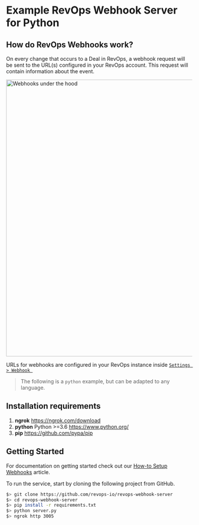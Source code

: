 # Example RevOps Webhook Server for Python

## How do RevOps Webhooks work?

On every change that occurs to a Deal in RevOps, a webhook request will be sent to the URL(s) configured in your RevOps account. This request will contain information about the event.

<img src="https://www.revops.io/resources/images/webhook_graphic.png" alt="Webhooks under the hood" width="750px"/>

URLs for webhooks are configured in your RevOps instance inside <a href="https://auth-anon.revops.io/integrations/webhooks/setup">`Settings > Webhook `</a>

> The following is a `python` example, but can be adapted to any language.

## Installation requirements

1. **ngrok** https://ngrok.com/download
2. **python** Python >=3.6 https://www.python.org/
3. **pip** https://github.com/pypa/pip


## Getting Started

For documentation on getting started check out our <a href="https://www.revops.io/docs/how-to/setup-webhooks">How-to Setup Webhooks</a> article.

To run the service, start by cloning the following project from GitHub.
```bash
$> git clone https://github.com/revops-io/revops-webhook-server
$> cd revops-webhook-server
$> pip install -r requirements.txt
$> python server.py
$> ngrok http 3005
```
